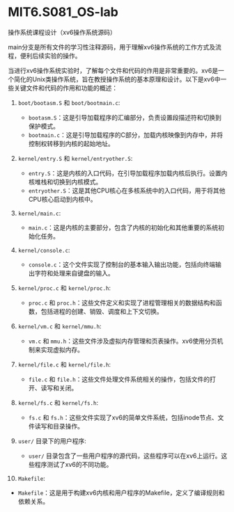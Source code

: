 # MIT6.S081_OS-lab
操作系统课程设计（xv6操作系统源码）

main分支是所有文件的学习性注释源码，用于理解xv6操作系统的工作方式及流程，便利后续实验的操作。

当进行xv6操作系统实验时，了解每个文件和代码的作用是非常重要的。xv6是一个简化的Unix类操作系统，旨在教授操作系统的基本原理和设计。以下是xv6中一些关键文件和代码的作用和功能的概述：

1. `boot/bootasm.S` 和 `boot/bootmain.c`:
   - `bootasm.S`：这是引导加载程序的汇编部分，负责设置段描述符和切换到保护模式。
   - `bootmain.c`：这是引导加载程序的C部分，加载内核映像到内存中，并将控制权转移到内核的起始地址。

2. `kernel/entry.S` 和 `kernel/entryother.S`:
   - `entry.S`：这是内核的入口代码，在引导加载程序加载内核后执行。设置内核堆栈和切换到内核模式。
   - `entryother.S`：这是其他CPU核心在多核系统中的入口代码，用于将其他CPU核心启动到内核中。

3. `kernel/main.c`:
   - `main.c`：这是内核的主要部分，包含了内核的初始化和其他重要的系统初始化任务。

4. `kernel/console.c`:
   - `console.c`：这个文件实现了控制台的基本输入输出功能，包括向终端输出字符和处理来自键盘的输入。

5. `kernel/proc.c` 和 `kernel/proc.h`:
   - `proc.c` 和 `proc.h`：这些文件定义和实现了进程管理相关的数据结构和函数，包括进程的创建、销毁、调度和上下文切换。

6. `kernel/vm.c` 和 `kernel/mmu.h`:
   - `vm.c` 和 `mmu.h`：这些文件涉及虚拟内存管理和页表操作。xv6使用分页机制来实现虚拟内存。

7. `kernel/file.c` 和 `kernel/file.h`:
   - `file.c` 和 `file.h`：这些文件处理文件系统相关的操作，包括文件的打开、读写和关闭。

8. `kernel/fs.c` 和 `kernel/fs.h`:
   - `fs.c` 和 `fs.h`：这些文件实现了xv6的简单文件系统，包括inode节点、文件读写和目录操作。

9. `user/` 目录下的用户程序:
   - `user/` 目录包含了一些用户程序的源代码，这些程序可以在xv6上运行。这些程序测试了xv6的不同功能。

10. `Makefile`:
   - `Makefile`：这是用于构建xv6内核和用户程序的Makefile，定义了编译规则和依赖关系。
